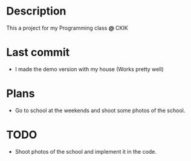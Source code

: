 # Description

This a project for my Programming class **@** CKIK

# Last commit

- I made the demo version with my house (Works pretty well)

# Plans

- Go to school at the weekends and shoot some photos of the school.

# TODO

- Shoot photos of the school and implement it in the code.